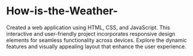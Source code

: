 # How-is-the-Weather-
Created a web application using HTML, CSS, and JavaScript. This interactive and user-friendly project incorporates responsive design elements for seamless functionality across devices. Explore the dynamic features and visually appealing layout that enhance the user experience.
